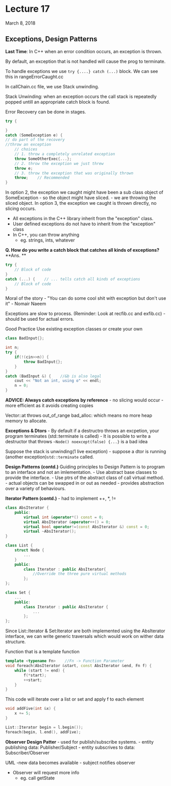# Lecture 17
March 8, 2018
## Exceptions, Design Patterns

**Last Time**:
In C++ when an error condition occurs, an exception is thrown.

By default, an exception that is not handled will cause the prog to terminate.

To handle exceptions we use `try {....} catch (...)` block. We can see this in rangeErrorCaught.cc

In callChain.cc file, we use Stack unwinding.

Stack Unwinding: when an exception occurs the call stack is repeatedly popped untill an appropriate catch block is found.

Error Recovery can be done in stages.
```cpp
try {

}
catch (SomeException e) {
// do part of the recovery
//throw an exception
    // choices
    // 1. throw a completely unrelated exception
    throw SomeOtherExec{...};
    // 2. throw the exception we just threw
    throw e;
    // 3. throw the exception that was originally thrown
    throw;    // Recommended
}
```

In option 2, the exception we caught might have been a sub class object of SomeException
    - so the object might have sliced.
    - we are throwing the sliced object.
In option 3, the exception we caught is thrown directly, no slicing occurs.

- All exceptions in the C++ library inherit from the "exception" class.
- User defined exceptions do not have to  inherit from the "exception" class
- In C++, you can throw anything
    - eg. strings, ints, whatever

**Q. How do you write a catch block that catches all kinds of exceptions?**
**Ans. **
```cpp
try {
    // Block of code
}
catch (...) {    // ... tells catch all kinds of exceptions
    // Block of code
}
```

Moral of the story - "You can do some cool shit with exception but don't use it" - Nomair Naeem

Exceptions are slow to process. (Reminder: Look at recfib.cc and exfib.cc)
    - should be used for actual errors.

Good Practice
Use existing exception classes or create your own
```cpp
class BadInput{};

int n;
try {
    if(!(cin>>n)) {
        throw BadInput{};
    }
}
catch (BadInput &) {    //&b is also legal
    cout << "Not an int, using o" << endl;
    n = 0;
}
```

**ADVICE: Always catch exceptions by reference**
    - no slicing would occur
    - more efficient as it avoids creating copies

Vector::at throws out_of_range
bad_alloc: which means no more heap memory to allocate.

**Exceptions & Dtors**
    - By default if a destructro throws an excpetion, your program terminates (std::terminate is called)
    - It is possible to write a destructor that throws 
            `~Node() noexcept(false) {...}` is a bad idea
    
Suppose the stack is unwinding(1 live exception)
    - suppose a dtor is running (another exception)`std::terminate` called.

**Design Patterns (contd.)**
Guiding principles to Design Pattern is to program to an interface and not an imlementation.
    - Use abstract base classes to provide the interface.
    - Use ptrs of the abstract class of call virtual method.
        - actual objects can be swapped in or out as needed
        - provides abstraction over a variety of behaviours.

**Iterator Pattern (contd.)**
    - had to implement ++, *, !=
    
```cpp
class AbsIterator {
    public:
        virtual int &operator*() const = 0;
        virtual AbsIterator &operator++() = 0;
        virtual bool operator!=(const AbsIterator &) const = 0;
        virtual ~AbsIterator();
}

```

```cpp
class List {
    struct Node {
        ...
    }
    public:
        class Iterator : public AbsIterator{
            //Override the three pure virtual methods
        };
};
```

```cpp
class Set {
    ...
    public:
        class Iterator : public AbsIterator {
            ...        
        };
};
```

Since List::Iterator & Set:Iterator are both implemented using the AbsIterator interface, we can write generic traversals which would work on wither data structure.

Function that is a template function
```cpp
template <typename Fn>    //Fn -> Function Parameter
void foreach(AbsIterator &start, const AbsIterator &end, Fn f) {
    while (start != end) {
        f(*start);
        ++start;
    }
}
```
This code will iterate over a list or set and apply f to each element
```cpp
void addFive(int &x) {
    x += 5;
}

List::Iterator begin = l.begin());
foreach(begin, l.end(), addFive);
```

**Observer Design Patter**
    - used for publish/subscribe systems.
        - entity publishing data: Publisher/Subject
        - entity subscrives to data: Subscriber/Observer
        
UML
-new data becomes available
    - subject notifies observer
- Observer will request more info
    - eg. call getState